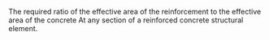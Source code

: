 ﻿The required ratio of the effective area of the reinforcement to the effective area of the concrete At any section of a reinforced concrete structural element.